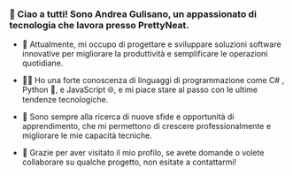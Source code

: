 ### 👋 Ciao a tutti! Sono Andrea Gulisano, un appassionato di tecnologia che lavora presso PrettyNeat.


- 💼 Attualmente, mi occupo di progettare e sviluppare soluzioni software innovative per migliorare la produttività e semplificare le operazioni quotidiane.

- 👨‍💻 Ho una forte conoscenza di linguaggi di programmazione come C# , Python 🐍, e JavaScript 🌐, e mi piace stare al passo con le ultime tendenze tecnologiche.

- 🚀 Sono sempre alla ricerca di nuove sfide e opportunità di apprendimento, che mi permettono di crescere professionalmente e migliorare le mie capacità tecniche.

- 🙏 Grazie per aver visitato il mio profilo, se avete domande o volete collaborare su qualche progetto, non esitate a contattarmi!




